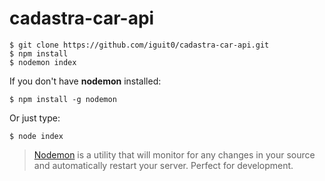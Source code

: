 # cadastra-car-api
```
$ git clone https://github.com/iguit0/cadastra-car-api.git
$ npm install
$ nodemon index
```
If you don't have <b>nodemon</b> installed:
```
$ npm install -g nodemon
```
Or just type:
```
$ node index
```

> [Nodemon](https://nodemon.io/) is a utility that will monitor for any changes in your source and automatically restart your server. Perfect for development. 
